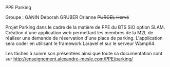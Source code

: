 PPE Parking

Groupe : GANIN Deborah GRUBER Orianne ~~PURCEL Hervé~~

Projet Parking dans le cadre de la matière de PPE du BTS SIO option SLAM. Création d'une application web permettant les membres de la M2L de réaliser une demande de réservation d'une place de parking. L'application sera coder en utilisant le framework Laravel et sur le serveur Wamp64.

Les tâches à suivre son présentées ainsi que toute sa documentation sont sur http://enseignement.alexandre-mesle.com/PPE/parking/
